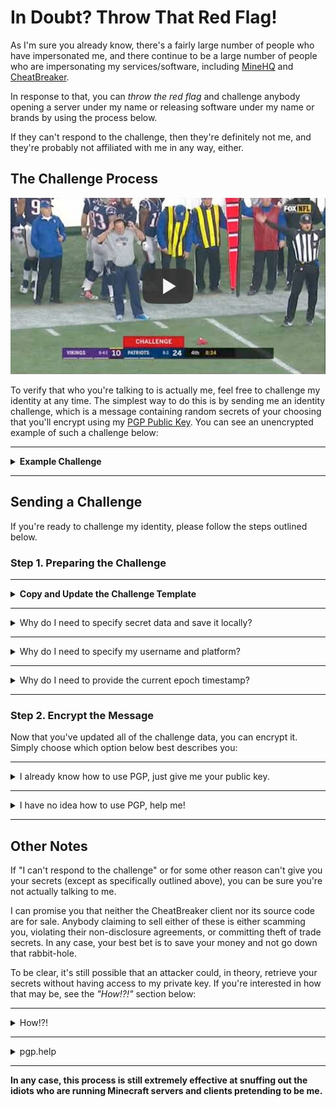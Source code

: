# In Doubt? Throw That Red Flag!

As I'm sure you already know, there's a fairly large number of people who have impersonated me, and there continue to be a large number of people who are impersonating my services/software, including [MineHQ](https://twitter.com/MineHQ) and [CheatBreaker](https://github.com/CheatBreaker/Security-Advisory).

In response to that, you can _throw the red flag_ and challenge anybody opening a server under my name or releasing software under my name or brands by using the process below.

If they can't respond to the challenge, then they're definitely not me, and they're probably not affiliated with me in any way, either.

## The Challenge Process

[![Challenge](resources/challenge.png)](https://youtu.be/8JD-tYXLOfE "Challenge")

To verify that who you're talking to is actually me, feel free to challenge my identity at any time. The simplest way to do this is by sending me an identity challenge, which is a message containing random secrets of your choosing that you'll encrypt using my [PGP Public Key](README.md#PGP). You can see an unencrypted example of such a challenge below:

---

<details>
  <summary><strong>Example Challenge</strong></summary>

<pre>
I want to verify that you're actually jhalt. Therefore, I've encrypted this message using your public key.

I've chosen a random secret that only you'll be able to reveal by decrypting this message with your access card's private key.

The random secret is simply three randomly generated UUIDs, which I've saved locally so I can verify them later:
<strong>103b80cf-cc88-40ef-bd4c-a91436c6c98d</strong>
<strong>8e9cc5c4-9c75-4a7b-b672-46980d23332e</strong>
<strong>fa05200a-ea4c-45c6-95ae-b097e7fbc153</strong>

Because anyone impersonating you can simply send this message to you and then pass your response to them along to me, please make sure you only respond to this challenge from the following username/platform:
<strong>Telegram: @username</strong>

The current epoch time is <strong>1595307033</strong>. I understand that you won't reply to this message if there's too much time between the time this message was encrypted and the time you receive it.

I also understand that if there's malware on my computer at the time of me encrypting this message, it's possible a bad actor may already have the plaintext version of this message.
</pre>
</details>

---

## Sending a Challenge

If you're ready to challenge my identity, please follow the steps outlined below.

### Step 1. Preparing the Challenge

<sub></sub>

---

<details>
<summary><strong>Copy and Update the Challenge Template</strong></summary>

Copy the challenge template below to a notepad or text editor. The data that needs to be updated is in <strong>bold</strong> and is surrounded by asterisks. If you're not sure if you're doing it right, you can always compare your challenge to the "Example Challenge" above.
 
<pre>
I want to verify that you're actually jhalt. Therefore, I've encrypted this message using your public key.

I've chosen a random secret that only you'll be able to reveal by decrypting this message with your access card's private key.

The random secret is simply three randomly generated UUIDs, which I've saved locally so I can verify them later:
<strong>*insert <a href="https://onlinerandomtools.com/generate-random-uuid?count=3">3 Random UUIDs</a> here*</strong> // BE SURE TO SAVE THESE LOCALLY SO YOU CAN VERIFY THEM LATER!

Because anyone impersonating you can simply send this message to you and then pass your response to them along to me, please make sure you only respond to this challenge from the following username/platform:
<strong>*insert your username and platform here*</strong> // If the platform uses a discriminator (user#1234), be sure to include it!

The current epoch time is <strong>*insert <a href="https://www.epochconverter.com/">current epoch time</a>*</strong>. I understand that you won't reply to this message if there's too much time between the time this message was encrypted and the time you receive it.

I also understand that if there's malware on my computer at the time of me encrypting this message, it's possible a bad actor may already have the plaintext version of this message.
</pre>

</details>

---

<details>
<summary>Why do I need to specify secret data and save it locally?</summary>
<br>

Once you encrypt the secret data, it can only be decrypted by my private key. This means that somebody who is pretending to be me won't be able to tell you what the secrets are. I've chosen to use 3 UUIDs because they're simple and because there are a possible 2<sup>122</sup> UUIDs.

The reason you'd save them locally is so you can verify that the secrets I've decrypted are actually the ones you sent to me (thus, verifying my identity).

You can generate [3 Random UUIDs](https://onlinerandomtools.com/generate-random-uuid?count=3). Alternatively, you can use [random.org](https://random.org) for UUID generation, or you can provide any other sufficiently random piece of text.

</details>

---

<details>
<summary>Why do I need to specify my username and platform?</summary>
<br>

If you send a challenge to somebody who is pretending to be me, there would be nothing stopping them from taking your challenge and sending it to me. If that happened, I'd respond to them with the secrets, and they could respond to you with them. To avoid this, I'll only provide the decrypted secrets to the username on the platform provided here.

If this is a platform that uses a username discriminator (e.g. Test#1234), be sure to include your discriminator. If the platform uses a discriminator and you do not provide one, I will not provide you with the decrypted secrets.

</details>

---

<details>
<summary>Why do I need to provide the current epoch timestamp?</summary>
<br>

To ensure that messages aren't [replayed](https://en.wikipedia.org/wiki/Replay_attack), or that an impersonator doesn't make excuses as to why they cannot decrypt the message for a certain period of time:

 - I won't provide decrypted secrets for any message that isn't carrying a timestamp.
 - I may not respond if too much time has passed between the timestamp and the time I receive the message. (We're talking about several hours, not seconds or minutes)

</details>

---

### Step 2. Encrypt the Message

Now that you've updated all of the challenge data, you can encrypt it. Simply choose which option below best describes you:

---

<details><summary>I already know how to use PGP, just give me your public key.</summary>
<br>

Jeez, okay. You can find my public key [here](README.md#PGP). Just be sure to save your encrypted message as `challenge.txt` and send it to me on the respective platform. Alternatively, you can send me a link to a [Gist](https://gist.github.com/new) or [Hastebin](https://hastebin.com/).

</details>

---


<details><summary>I have no idea how to use PGP, help me!</summary>
<br>

You can [quickly encrypt your message](https://pgp.help/#/permalink?pgp=-----BEGIN%20PGP%20PUBLIC%20KEY%20BLOCK-----%0D%0AVersion%3A%20OpenPGP.js%20v1.5.7%0D%0AComment%3A%20https%3A~2F~2Fpgp.help%0D%0A%0D%0AxsFNBF8Uqx8BEACSD8ySF2X6aYD9DpnXF35lXS2wZ45xsQ~2F8rTvYFsaSIm1r%0AyxTPOG6s4YMapN~2FEiivyTaTYo%2Bu9QiOJDwRIUO%2BT%2BMnrS5dWL2rDIvvzYpBA%0AvQAzixfzHvFYv3xkdcCDoE7JylyS8AxCceWHKT7vfBXFtYWOCYZ~2Fxecduy2e%0AZm1EEXaVAlw8ZeTkv~2FGe%2B0Sm2aW5YHWBsl2uzpOe4Z%2B~2F5m1ZqWOgkfTE8zS6%0AYgY2z2alj4Na9wbO3aMY%2BHYIiUc0dIFQ0GrLOyEJNzTqItCp4Z%2B%2B317OLP%2Bv%0Ar3enenavR%2Bld0HQGnO9Kf4eOMI~2F%2BcIM7x8t1FY5fCSMShQL~2FX9D0quj4aSjd%0ArvLmCQq%2Bw3iXG~2F34tAteNYoq82emPcYKPVpGzP0XGwwBGxb70ks5bc1CcYl3%0AkuPZJ6YbAIpH1aNRMbVpG~2FmOBRyQVCunKynf0FgWb92cyD40I3nghbsE5uxE%0Aog11~2FPwKt6C4M0GmEdXoI0iy7CDfQdZ0I2bCl7pEpiKu4Qy56L2rdZgV~2FQt3%0A6yQpRwCxAy%2BqbeFBTnwCV1Ea1IyuMGqTNgAqB3NbGQ9NGnN9rFq6Ipjcu6hy%0AejUDF1LVL5rRFBZS5l8pylR%2BtRDiWOljCW15m9yl~2FKc0a7oA5Vjo3ywGXyXB%0A1PJ0DSoHRNK~2FbNUq0BAe95WvSWKP8okfszXZRQARAQABzSJKb25hdGhhbiBI%0AYWx0ZXJtYW4gPGpoYWx0QGhleS5jb20%2BwsGUBBMBCAA%2BFiEEegH6oeYVMzZM%0AskOqofVOh0vw%2BMwFAl8Uqx8CGwMFCQaXgAAFCwkIBwIGFQoJCAsCBBYCAwEC%0AHgECF4AACgkQofVOh0vw%2BMxQtQ~2F8CRy%2B8l7nWEbqVDcvWr4HuXHbtgz4rc9M%0ALQYy0aAugqQxwtZmKSJ8JCybrjR4W3H8j4lOYXlXMFcH4eowX7Ol5xRIAjeg%0AwoNRt0yK2KbAPjxR%2BoJ25Wl0jXvSMdK5N%2BIgz4uRvPIX2LdUUCCjFjvMDe9%2B%0AnciVu08DGsN82jzQNFfPE4IzGACPFxxvDEDMIba0jCTuFnBSeoKTJz1g6YGe%0A6~2Fsi3JGi0ce9DwiZLHdd5Ao0r41skHB8Mz6qFlMFd~2FbcArYMnuRrgI~2F5ZiuW%0A~2FTmLJq8%2BW~2FJn92EJgzDtfN5buKLpQfq9~2F4Zj%2BBgMfI5bB4maKjpATIL~2F3Lnu%0AkYHeYV79dH6RyTItLjuk5Ls8TbuF%2BzF3osHcZZ0CnwEc8bb9tiGyowiyabBu%0AWAO%2BUdGaeK1~2FTv3b7QDXxUpH2181dORQXKHW0cdPjwslzT7ChIWLi~2F9CbCVC%0AEvZRzCkTIuCzOvhKzmGJvq6J0nkx7KMnd52cGNVzrm~2FicSugsSP0pcxH1JXH%0Ai5ysWjcVbUJZeZcfMCuU4Ds2v0wBAP8iB3GW7n~2FOAHZRzA0PHQx~2F5haGrBbs%0Ayf78fzPhoecG6RECqJL1VMt~2FCQBaLhNja2xiQ0U%2B6QpydmMf0ndftmdwELcb%0AWyqepjTQ6xr~2Fenvne5C5OFxAplxBSY%2B5zOTUra0gfifcT6DJBFzOwU0EXxSr%0AHwEQAJxUpLimpGPCTNwX1v5EGZKcw4e%2Bd8nHCOKdChXEJYBIc2KPicTzRo~2FW%0AXqSRuQGh%2BXIVFmbZCEZq2Cl7JxQFI%2B%2B4l1kZvqT9CqJNG6RF0Nwhgp5CtuPQ%0AR%2B%2BKEmZ5~2F59TVlBWWfVyNJPtcVKHQhbtZWKNwXGCJcHvyQnmzLvCW1r0MRuy%0A%2BGkWEt2sLBSBfw7L8n~2FxeesMmJuhWrtGrPpqCWGFBesVFMTFxZhds8SipIE4%0AJDGmxKwXe1a0mh7KGJmxlIwnzZTNL6%2B5C1q4gl%2BzXEBxpc~2F4noDSSsmWJLTw%0ABOs53AQ%2BaCzzMS45OeuBXSobEjBntHOc6F2VqZyZSxCVkIJDq88FFp6pB~2F2k%0AXdDRgOIeGi7C0MMCNkKDNprouMiodPU8o6%2Bt24e9qU11LKcRCT9zTvA7G5Z6%0AuztotWQ1Z6%2BNoT393IYjkzo~2FwHzSkzuP4vcNN8cctDUOSPRI4lA6XWjej9vV%0A4Ic4pdBDEp~2FKEdebhJoG1J~2FdNZGYFnxBJjvfrYJcEHTqgqaTeG0mdw8BiMkV%0AeAMc~2Fkj3JGfLOpS2pOgW%2BxXXZI~2Ft0SXphzrduY9sTlaTkOErJluWSVj%2BH0jy%0AP4uKKbFpgwQ~2FIi17hyO%2BoUzECrrOmCk%2BXnWtLAyT29P7y77zNBKOfh1VWzIg%0AJW4bs1qWq~2F8C~2F98NjR7n4yAer9QlABEBAAHCwXwEGAEIACYWIQR6Afqh5hUz%0ANkyyQ6qh9U6HS~2FD4zAUCXxSrHwIbDAUJBpeAAAAKCRCh9U6HS~2FD4zPDFD~2F0V%0AZqlVmh~2FXtrhine5FootyKBiy6GB6RROJ%2BTF8JTaQfXiqyTBSBZSE7NlrSBa7%0A2aN72BtqgxXjL%2Bb6Fe48nWBuuO5ey98s%2BtleShco%2Bwj5RhEPDJG3KGWNJk9R%0AdcQZ5AXXJeMVY6FntyWBcMbgnKpUFkbS6tQBODVRP7uJh~2F7vH~2FLtpDw6UnP4%0Aq4g752AJKIbuo7yXoobiAyi8od9FOCVmvW146wnyE~2Fyuh3TMl%2BHL00aJpZyt%0AttJStXNWX3AluJ2rsCvhDi6LpFnpDB%2BH11kqbZT%2BDuu5V6jbpOl8%2BGzsQnfW%0AZa71F02yPE%2B2~2Fw%2Bs6L%2BXkqNsJkJ78xU~2Fhl%2BlZStbcuk%2B0ha2j9vLhhwuFMV3%0AdEn7hnvYF3sB3LdD3N%2BDGz6a3O1nRMdDRsTjrbLP074gZZ~2FoOuuvS3Ng7S0T%0AIjQ%2B5SnvR8E9PFvy8YkjlZM22pNZxZj95QEaTdVFRAw6uv3IHwCl0ciguByE%0AutD01%2BT0ucskwOjNu7JlYxSZrv3775B7GodMobaG0fnizEIC8YS3tA5i~2FNHf%0AOTvN2e9S227trZ9MuBxbbQI3EjquI5iP229Sx~2FVgvN%2B974RCViIHGxzPzHSr%0AzTFfHNl92gG17HcSlqgf0MUfbpCPJLeZyXt019Ecg8E%2Br3vLHALlIRo%2BWnue%0Ayda~2Fxv5UijGhaIfz7FTi887BTQRfFKtJARAAxIaGSnnf7soNBIG8WGl%2BI3T2%0AfCp8QnVx4aVtOCUZZVPabpNqdxmkVcieNMiG4U9EqMZESNuBEEN3c%2BUDatkk%0AZdv2IW8I~2Fu96JLaCrVuKEVbvFx5d9drrszAG~2Fz1DGati2Wl9wGuX9penXIzu%0AtvCvPNXLuBst5FiMN170wijvK3L6sPkw7qo3RE242S9vUKnQZJU0ks3Vz9nB%0AoxSea~2FEEVTb267uFeCcCFMCioP8n9C3dHdMK4j3nxReN2J8pgcgCq2jR47U8%0A9bolLwzxd1tCuADFF%2Bm1vGSjsN~2FUmzQrPkWkAxa9qPpA5FYggyF2L6BzV7cv%0AaS1nrHWj6nRjjBTcwZ4WfiXlmGdtnFQk6Db2w6EYzBHZ1RGmm2Vd42uQyHW2%0AoKoN41JR6e5fT%2BP4j8R9FzgnfBos0WUAb229Cevghf7JoJUAzJ%2BD2ePWe9pX%0AE4CFqUCLPXvi2L8rEsdO~2FBwF3av2CFtk6mNJ4f8YV%2BI%2BNnUPiJILUpxB2vBb%0AD4ZlHxDmQfJzc5m1Ucpo2KUBAlKREXGhH1xNBC2fpTyeVm%2BiuLjmtyBAZiy%2B%0AsECXPqB6LWAVREkPnCwyMGLjIhVcFT71rgKW28AevE0B~2FblesJTRJKIELlTS%0AN~2FlAyIS1B8pJze2Up7gzkufStGja8cF2uz3KBTupTEdmo9P7fk57Xqc3qdkA%0AEQEAAcLBfAQYAQgAJhYhBHoB%2BqHmFTM2TLJDqqH1TodL8PjMBQJfFKtJAhsg%0ABQkGl4AAAAoJEKH1TodL8PjMNT4P~2F2wEesNoXFPTmpnW%2BDefhuBw%2BdDLCoVh%0ApLdCeI21dznHR~2F0Ksd9vFnLpU46SpzaNAI7lEnHQY7SuJGM4Qcy9QGSO71g4%0A~2FeSV6Os%2Bs945jSvVdka1~2FfMiDsT~2F9lk1Oe%2Bz8abW9n9B8TvPdUVZqeR~2FTioe%0AeTBC~2FZXZwkGHjNnx6P8D9oxiX1dDZ52snQ4QcqA8wxQ1XfZyR3VVM%2Bo3DHMh%0ANuU6Cw5PngNlTNovpiVOprJ8j0ZDGJbnYpw%2Br9Il0ygCyX95PBcmC~2F9P72aN%0AQuhZWSZnuhG9Mj3eSOUlEdE51h~2FPKxZnF6~2Fvzw5O5tzzB6fCsgy5xnLPcyTq%0ACNBbytztd3mo2DMrVtLk1yn4B3sjXPdem9r1yZgYSQdNRfVt4BOqUlUuUhly%0A03MV7y%2BwQIgGLcR6a3UTF%2BL6YJEez7nAvPxnm%2BX%2BHattFi67lDmNzRFA4znX%0AoNOlfoID3XA1z7sesRYtQ7pGQkHLart7hWEw%2BoLNMxoVN4ASqQHXm~2FeDCJME%0AW7LNjD4z4F1NEmU~2Fb~2FQ%2BlL3VwI~2FiX5HXcu2Z59LyMfWAnOAecePAQWyDC5rf%0ASENoZAvW6Ws1kSbZoq~2FdX41CeyEI8erS58XkHSPJWGb0LpaCtJWYJDkL2UXI%0Ap%2B3~2Fbv~2F9VjJRPDoja6TemqlbDTsuaT4Vl9uzS6hOWOXSYPmbuAK6zsFNBF8U%0Aq28BEAC%2BQyrMp1KtwX%2BJa54XLdEoKxtL7lbNv9mVEvgnhugsYuV0dTNnPfXU%0A8gdGcvxcL3NFrzrKXCR%2BlFn%2B70a1Kafzp7IZ5L6ICPyoXguxUeDbmJ5AYJcR%0Af7pQNp0TE%2B08AOndXVt8GwRI7zNkteBGYj~2FaaGPIG%2Bzqkm~2FenRSsUcqHBYOi%0AD554CH%2BI75U8AXd2tEzz6qJEoE3dDZL7v6Zb93Nf8tOK9jN6c1W7jNXnHutd%0Al%2BNzuZxENOZEIsiaY2ZrwC5M92gq4XA7OlqRkxiZbrNKoAKRzUQBraO9Mi%2Bv%0ArcW9n04z6xDoGgpTSKzxApy2n04L3D4fw%2BvRUXEDl6mQ4vrsXvgwT%2B%2BJKtXT%0AW1VpQUn11k5mATrJJPIOpxxc8Zg6DiRroQhtMzbUMNn6oiVwya1uSX8DWnCw%0AXj%2Bnk29EcWM2iNFXJn%2BB3YF6IlZAL026998cQAQgls9hClZ5ZjIc~2F4%2B1tkhY%0ADXQ8klv9t6o6bS4stsZkHLHfVoDLfh4FPL7KyrxXVsrvAkiQt55XWl~2FDVEbD%0AP%2BrqXSAEB140VMlZ1OFdycobGK8uL7Xbm9lq4dbDxfVpRG4skF68ZcIN0zZL%0A7JBkE5QVazJaJpipMc7AjHwi4mzF%2BlC0532HFdVZaEZi6XhdfhwmDUqLN306%0Aa3cpbYFa%2B8%2BoC1N4fsQJ3YO3So~2FKXwARAQABwsOyBBgBCAAmFiEEegH6oeYV%0AMzZMskOqofVOh0vw%2BMwFAl8Uq28CGwIFCQaXgAACQAkQofVOh0vw%2BMzBdCAE%0AGQEIAB0WIQSD8trLbvRYqFKKw29DAokIAtlgMgUCXxSrbwAKCRBDAokIAtlg%0AMrr%2BD~2FwM3tvUwcsG~2F8aRCN%2Bak3vX7geWenKb4Q91qD%2B0k72Q4a89sI1MKNmc%0Agz99lUSHvTB3ZCaK4Ex3L1lU0KBJZ8UM57c8GVyfLLCE2HsOM3FsFbZG1xgw%0AapJ25wkcgLHkSoCfYbD%2B1epFHhs6EnhnLZLbrF9mPaKAe%2BMCgp3vLT7KlJep%0A8C91eZ~2F4x5oT7DtdtBuTfV72sXj6muBASV2uSsRR6ujskCaOawqa62eksdAr%0A1dFLuhiDw1kpsPp5rjCiV%2BpvUXn5EWrIJf7Kj6ZbcVxJUZJa703gxwcYgAUX%0ATpZEzDbK37FSjEtF~2F9epxSTGwIWE8nOzWp0GyRyN4~2F9pI6F8CQwI3B~2FUSGc8%0A0x91SZYBW9Unqo~2FbEtUIlglknOaO88nqMglxS3lSK3Kt%2By0BrHNK%2B~2FP1wvMP%0AkSc9VvbkwBrxY62ogN7O25BvoF7~2F0PjNhzMDu1H8HgS2y2ju9rIz1s1pTV6%2B%0AvR%2Bl7%2B2b2Y~2FG%2BBFt%2BlfGc8T0aUDzEEpWxAZD~2FMJi5e4dIGejK%2BYVrSAS5xCS%0A8xV~2FKehRGGIYe4xM5h%2BAZgUCxWAJERxS4osSL9NjBdvXpHFOhQysaLMC4rKf%0AgTqScIU8c149cxnO%2BxNC1g~2FhDTUtYoY8C1cpr2ZVEoD9vaQm37zoIJ0KjRNS%0AdzSc2P1Mjga4oGxs4DHTycYhtoc4Hd5bD~2F0XW4tDGqTvsLBL%2B%2BMIxXW5qEGS%0AI0T9Y%2Busnhw4DmR1IGPufyOj0LFTDIbGQKDFRaWVTGsNoGJoQg2L4RWgjmSE%0AAN%2Bz7FYd1mMncwrFWbF4OiQjS7snSRN7rHMGCb9v2aIyUKEdbklqXtLOLK3h%0AwJlfWbMiXatxBSvodBaU%2BTFGLGo08faAwJp7xGSfABoIjcnr6ts2kRlKkRBT%0AS33dIvfE2pq~2FF7XjhhcuKkM6KCziWJeEH7eqcaXSAXZsF1O1Cf%2BqfSIqg0O2%0AQ3ZgFr8qkH64U~2Fpzd9qnY6Df0%2BzxVmaB2usf7EiuqRw26Gx6Ko56ahoWiOMq%0AGMN2mwVOYMt~2F~2FPAa4uyWKGdC7EIymMmqvaBLnHq%2BeEWtkzmpok2pbyn9lFxs%0AlehPE7DOQqeFDVHsGS2bKA9mlDQP8MLG4rBQpA6QhwgBwxRhzwBms0CkKKtZ%0AK7hzmjySFeJzUOuD7Olrn5T84696dj5Y%2BvGNUhag99IbMLC07Bu1PPewaytq%0A2ko8eAk4oEyj7V~2Frjz6TxrhYBDjmQ2T1Ls00iqhOyZNcMGxIch5ZVb6P0%2BFE%0AGAOEsHF1Z3HgO~2F3GynAAX60QWV5x8O9DQBkiqpc894sRqZldO32v7Ol14R4Y%0AzuyhMn1x2Bq%2BKTk%2BOraBwBEfaW%2BTr5gajOehDkQRK4vcMa6LOFPuF1b0oQ%3D%3D%0D%0A%3DXaiU%0D%0A-----END%20PGP%20PUBLIC%20KEY%20BLOCK-----%0D%0A%0D%0A) using pgp.help (this link is set to encrypt data using my public key.)

**Please don't use this link for anything other than challenges.** If you are sending data that contains PII or other sensitive information, please properly configure PGP locally. **Before entering any text on pgp.help,** please verify that the source code contains the following header, which at the time of writing appears on line 12 and will ensure that your data is not transmitted over the internet:

```
<meta http-equiv="Content-Security-Policy" content="default-src 'none'; script-src 'self'; style-src 'self'; font-src 'self'; img-src 'self';">
```

Once you've verified this, simply copy the data from your notepad or text editor to the "**Message**" section. In the result section, you'll see something like this (but much larger):

```
-----BEGIN PGP MESSAGE-----
Version: OpenPGP.js v1.5.7
Comment: https://pgp.help

wcFMAywoH9voh9j9ARAAjKmuv64sF/uFyPmxgmEkR2Jaul/++22zJsyLxgOt
YsIJMaWwzAkHMasvfTQ0RwW1L3y+5DDhGVKOm9tWTUXqOBtyWcwa+9wGZCF/
y77n+k9/sYVVb
=o3ti
-----END PGP MESSAGE-----
```

Copy the result and save it as `challenge.txt`. Then, send me the challenge.txt file on the respective platform. Alternatively, you can send me a link to a [Gist](https://gist.github.com/new) or [Hastebin](https://hastebin.com/).

</details>

---

## Other Notes

If "I can't respond to the challenge" or for some other reason can't give you your secrets (except as specifically outlined above), you can be sure you're not actually talking to me.

I can promise you that neither the CheatBreaker client nor its source code are for sale. Anybody claiming to sell either of these is either scamming you, violating their non-disclosure agreements, or committing theft of trade secrets. In any case, your best bet is to save your money and not go down that rabbit-hole.

To be clear, it's still possible that an attacker could, in theory, retrieve your secrets without having access to my private key. If you're interested in how that may be, see the _"How!?!"_ section below:

---

<details><summary>How!?!</summary>
<br>

For example, one could attack the UUID generator website I've mentioned. That's possible, but unlikely, and there's not an extremely reliable way to figure out which secrets were actually used in your challenge.

An attacker could go after pgp.help, which would be much more useful than going after the UUID generator website. However, if you check the source code and verify that the Content-Security-Policy is intact, this _should_ stop most attacks. Even so, this attack is easily thwarted by using something such as [Gpg4win](https://www.gpg4win.org/) or another native implementation of PGP.

An attacker could have malware on your device, and would be able to see the data prior to encryption or see the secrets you saved. This is probably the most useful for an attacker, as they'd pick the data up prior to it having been encrypted.

Similarly, you might have some Minecraft "autoclicker", "hacked client", or even "anticheat" that is actually spying on your computer. If that's the case, they might be able to see the challenge before it's encrypted, or access your local filesystem to access the secrets you saved.

Alternatively, you could have attracted the attention of a nation-state... In which case, what the hell did you do?
</details>

---

<details>
<summary>pgp.help</summary>
<br>

pgp.help is a couple of years old, but it should be fine for a simple challenge use-case such as this.

Please don't use pgp.help for anything other than challenges, though. If you are sending data that contains PII or other sensitive information, please properly configure PGP locally. Before entering any text on pgp.help, please verify that the source code contains the following header, which at the time of writing appears on line 12 and will ensure that your data is not transmitted over the internet:

```
<meta http-equiv="Content-Security-Policy" content="default-src 'none'; script-src 'self'; style-src 'self'; font-src 'self'; img-src 'self';">
```

If you want your challenge to be more secure, then you can encrypt the challenge yourself using [my public key](README.md#PGP).

</details>

---

**In any case, this process is still extremely effective at snuffing out the idiots who are running Minecraft servers and clients pretending to be me.**